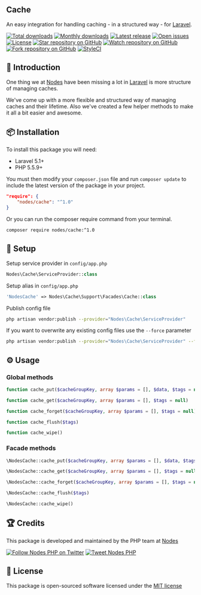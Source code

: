 ## Cache

An easy integration for handling caching - in a structured way - for [Laravel](http://laravel.com/docs).

[![Total downloads](https://img.shields.io/packagist/dt/nodes/cache.svg)](https://packagist.org/packages/nodes/cache)
[![Monthly downloads](https://img.shields.io/packagist/dm/nodes/cache.svg)](https://packagist.org/packages/nodes/cache)
[![Latest release](https://img.shields.io/packagist/v/nodes/cache.svg)](https://packagist.org/packages/nodes/cache)
[![Open issues](https://img.shields.io/github/issues/nodes-php/cache.svg)](https://github.com/nodes-php/cache/issues)
[![License](https://img.shields.io/packagist/l/nodes/cache.svg)](https://packagist.org/packages/nodes/cache)
[![Star repository on GitHub](https://img.shields.io/github/stars/nodes-php/cache.svg?style=social&label=Star)](https://github.com/nodes-php/cache/stargazers)
[![Watch repository on GitHub](https://img.shields.io/github/watchers/nodes-php/cache.svg?style=social&label=Watch)](https://github.com/nodes-php/cache/watchers)
[![Fork repository on GitHub](https://img.shields.io/github/forks/nodes-php/cache.svg?style=social&label=Fork)](https://github.com/nodes-php/cache/network)
[![StyleCI](https://styleci.io/repos/45786070/shield)](https://styleci.io/repos/45786070)

## 📝 Introduction

One thing we at [Nodes](http://nodesagency.com) have been missing a lot in [Laravel](http://laravel.com/docs) is more structure of managing caches.
 
We've come up with a more flexible and structured way of managing caches and their lifetime. Also we've created a few helper methods to make it all a bit easier and awesome.

## 📦 Installation
To install this package you will need:

* Laravel 5.1+
* PHP 5.5.9+

You must then modify your `composer.json` file and run `composer update` to include the latest version of the package in your project.

```json
"require": {
    "nodes/cache": "^1.0"
}
```

Or you can run the composer require command from your terminal.

```bash
composer require nodes/cache:^1.0
```

## 🔧 Setup

Setup service provider in `config/app.php`

```php
Nodes\Cache\ServiceProvider::class
```

Setup alias in `config/app.php`

```php
'NodesCache' => Nodes\Cache\Support\Facades\Cache::class
```

Publish config file

```bash
php artisan vendor:publish --provider="Nodes\Cache\ServiceProvider"
```

If you want to overwrite any existing config files use the `--force` parameter

```bash
php artisan vendor:publish --provider="Nodes\Cache\ServiceProvider" --force
```

## ⚙ Usage

### Global methods

```php
function cache_put($cacheGroupKey, array $params = [], $data, $tags = null)
```

```php
function cache_get($cacheGroupKey, array $params = [], $tags = null)
```

```php
function cache_forget($cacheGroupKey, array $params = [], $tags = null)
```

```php
function cache_flush($tags)
```

```php
function cache_wipe()
```

### Facade methods

```php
\NodesCache::cache_put($cacheGroupKey, array $params = [], $data, $tags = null)
```

```php
\NodesCache::cache_get($cacheGroupKey, array $params = [], $tags = null)
```

```php
\NodesCache::cache_forget($cacheGroupKey, array $params = [], $tags = null)
```

```php
\NodesCache::cache_flush($tags)
```

```php
\NodesCache::cache_wipe()
```

## 🏆 Credits

This package is developed and maintained by the PHP team at [Nodes](http://nodesagency.com)

[![Follow Nodes PHP on Twitter](https://img.shields.io/twitter/follow/nodesphp.svg?style=social)](https://twitter.com/nodesphp) [![Tweet Nodes PHP](https://img.shields.io/twitter/url/http/nodesphp.svg?style=social)](https://twitter.com/nodesphp)

## 📄 License

This package is open-sourced software licensed under the [MIT license](http://opensource.org/licenses/MIT)

